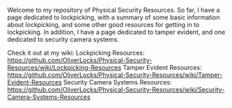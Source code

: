 Welcome to my repository of Physical Security Resources. So far, I have a page dedicated to lockpicking, with a summary of some basic information about lockpicking, and some other good resources for getting in to lockpicking. In addition, I have a page dedicated to tamper evident, and one dedicated to security camera systems. 


Check it out at my wiki:
Lockpicking Resources: https://github.com/OliverLocks/Physical-Security-Resources/wiki/Lockpicking-Resources
Tamper Evident Resources: https://github.com/OliverLocks/Physical-Security-Resources/wiki/Tamper-Evident-Resources
Security Camera Systems Resources: https://github.com/OliverLocks/Physical-Security-Resources/wiki/Security-Camera-Systems-Resources
